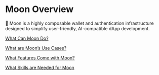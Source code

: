 # Moon Overview

<aside>
🌙 Moon is a highly composable wallet and authentication infrastructure designed to simplify user-friendly, AI-compatible dApp development.

</aside>

[What Can Moon Do?](Moon%20Overview%20d7cea3031453418b9610b3c21d3fcbe3/What%20Can%20Moon%20Do%2074d061268b68403dbb078374c7035be4.md)

[What are Moon’s Use Cases?](Moon%20Overview%20d7cea3031453418b9610b3c21d3fcbe3/What%20are%20Moon%E2%80%99s%20Use%20Cases%2045f6bdf4020641e4a8df0c81e5fdc71b.md)

[What Features Come with Moon?](Moon%20Overview%20d7cea3031453418b9610b3c21d3fcbe3/What%20Features%20Come%20with%20Moon%200de8a91f3e534ba58c43b69528fcb84b.md)

[What Skills are Needed for Moon](Moon%20Overview%20d7cea3031453418b9610b3c21d3fcbe3/What%20Skills%20are%20Needed%20for%20Moon%20100d898cb9eb417b92d3caab8c602b4c.md)